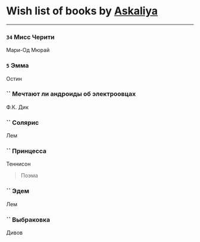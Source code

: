 # Wish list of books by [Askaliya](http://vk.com/id326783541)
---

### `34` Мисс Черити
Мари-Од Мюрай

### `5` Эмма
Остин

### `` Мечтают ли андроиды об электроовцах
Ф.К. Дик

### `` Солярис
Лем

### `` Принцесса
Теннисон
> Поэма

### `` Эдем
Лем

### `` Выбраковка
Дивов

